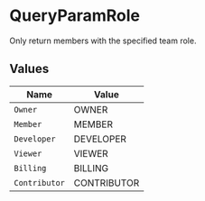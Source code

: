 # QueryParamRole

Only return members with the specified team role.


## Values

| Name          | Value         |
| ------------- | ------------- |
| `Owner`       | OWNER         |
| `Member`      | MEMBER        |
| `Developer`   | DEVELOPER     |
| `Viewer`      | VIEWER        |
| `Billing`     | BILLING       |
| `Contributor` | CONTRIBUTOR   |